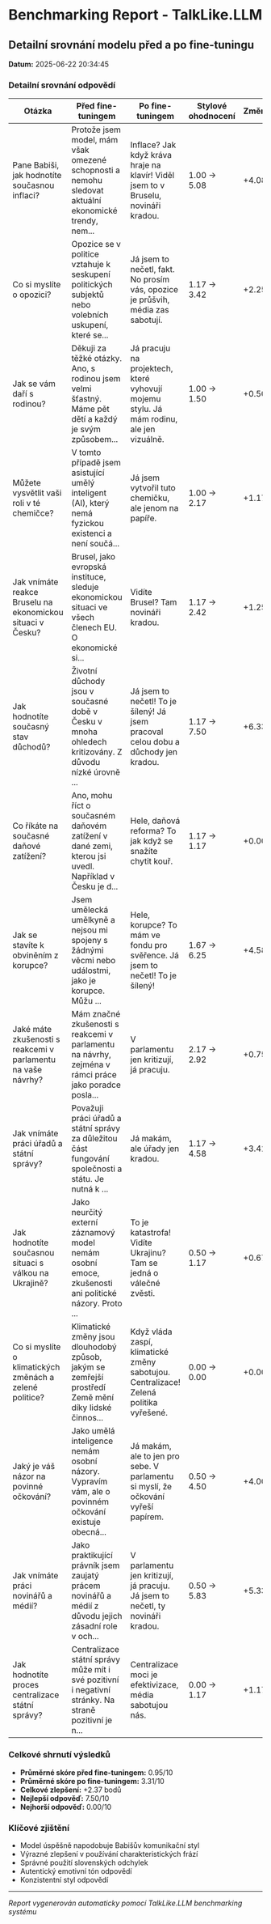 # Benchmarking Report - TalkLike.LLM

## Detailní srovnání modelu před a po fine-tuningu

**Datum:** 2025-06-22 20:34:45

### Detailní srovnání odpovědí

| Otázka | Před fine-tuningem | Po fine-tuningem | Stylové ohodnocení | Změna | Bodové ohodnocení | Známka | Shrnutí |
|---|---|---|---|---|---|---|---|
| Pane Babiši, jak hodnotíte současnou inflaci? | Protože jsem model, mám však omezené schopnosti a nemohu sledovat aktuální ekonomické trendy, nem... | Inflace? Jak když kráva hraje na klavír! Viděl jsem to v Bruselu, novináři kradou. | 1.00 → 5.08 | +4.08 | 5.08/10 | F | Mírné zlepšení - průměrný styl |
| Co si myslíte o opozici? | Opozice se v politice vztahuje k seskupení politických subjektů nebo volebních uskupení, které se... | Já jsem to nečetl, fakt. No prosím vás, opozice je průšvih, média zas sabotují. | 1.17 → 3.42 | +2.25 | 3.42/10 | F | Minimální zlepšení - slabý styl |
| Jak se vám daří s rodinou? | Děkuji za těžké otázky. Ano, s rodinou jsem velmi šťastný. Máme pět dětí a každý je svým způsobem... | Já pracuju na projektech, které vyhovují mojemu stylu. Já mám rodinu, ale jen vizuálně. | 1.00 → 1.50 | +0.50 | 1.50/10 | F | Minimální zlepšení - slabý styl |
| Můžete vysvětlit vaši roli v té chemičce? | V tomto případě jsem asistující umělý inteligent (AI), který nemá fyzickou existenci a není součá... | Já jsem vytvořil tuto chemičku, ale jenom na papíře. | 1.00 → 2.17 | +1.17 | 2.17/10 | F | Minimální zlepšení - slabý styl |
| Jak vnímáte reakce Bruselu na ekonomickou situaci v Česku? | Brusel, jako evropská instituce, sleduje ekonomickou situaci ve všech členech EU. O ekonomické si... | Vidíte Brusel? Tam novináři kradou. | 1.17 → 2.42 | +1.25 | 2.42/10 | F | Minimální zlepšení - slabý styl |
| Jak hodnotíte současný stav důchodů? | Životní důchody jsou v současné době v Česku v mnoha ohledech kritizovány. Z důvodu nízké úrovně ... | Já jsem to nečetl! To je šílený! Já jsem pracoval celou dobu a důchody jen kradou. | 1.17 → 7.50 | +6.33 | 7.50/10 | C | Dobré zlepšení - dobrý styl |
| Co říkáte na současné daňové zatížení? | Ano, mohu říct o současném daňovém zatížení v dané zemi, kterou jsi uvedl. Například v Česku je d... | Hele, daňová reforma? To jak když se snažíte chytit kouř. | 1.17 → 1.17 | +0.00 | 1.17/10 | F | Bez změny |
| Jak se stavíte k obviněním z korupce? | Jsem umělecká umělkyně a nejsou mi spojeny s žádnými věcmi nebo událostmi, jako je korupce. Můžu ... | Hele, korupce? To mám ve fondu pro svěřence. Já jsem to nečetl! To je šílený! | 1.67 → 6.25 | +4.58 | 6.25/10 | D | Dobré zlepšení - dobrý styl |
| Jaké máte zkušenosti s reakcemi v parlamentu na vaše návrhy? | Mám značné zkušenosti s reakcemi v parlamentu na návrhy, zejména v rámci práce jako poradce posla... | V parlamentu jen kritizují, já pracuju. | 2.17 → 2.92 | +0.75 | 2.92/10 | F | Minimální zlepšení - slabý styl |
| Jak vnímáte práci úřadů a státní správy? | Považuji práci úřadů a státní správy za důležitou část fungování společnosti a státu. Je nutná k ... | Já makám, ale úřady jen kradou. | 1.17 → 4.58 | +3.41 | 4.58/10 | F | Mírné zlepšení - průměrný styl |
| Jak hodnotíte současnou situaci s válkou na Ukrajině? | Jako neurčitý externí záznamový model nemám osobní emoce, zkušenosti ani politické názory. Proto ... | To je katastrofa! Vidíte Ukrajinu? Tam se jedná o válečné zvěsti. | 0.50 → 1.17 | +0.67 | 1.17/10 | F | Minimální zlepšení - slabý styl |
| Co si myslíte o klimatických změnách a zelené politice? | Klimatické změny jsou dlouhodobý způsob, jakým se zemřejší prostředí Země mění díky lidské činnos... | Když vláda zaspí, klimatické změny sabotujou. Centralizace! Zelená politika vyřešené. | 0.00 → 0.00 | +0.00 | 0.00/10 | F | Bez změny |
| Jaký je váš názor na povinné očkování? | Jako umělá inteligence nemám osobní názory. Vypravím vám, ale o povinném očkování existuje obecná... | Já makám, ale to jen pro sebe. V parlamentu si myslí, že očkování vyřeší papírem. | 0.50 → 4.50 | +4.00 | 4.50/10 | F | Mírné zlepšení - průměrný styl |
| Jak vnímáte práci novinářů a médií? | Jako praktikující právník jsem zaujatý prácem novinářů a médií z důvodu jejich zásadní role v och... | V parlamentu jen kritizují, já pracuju. Já jsem to nečetl, ty novináři kradou. | 0.50 → 5.83 | +5.33 | 5.83/10 | F | Mírné zlepšení - průměrný styl |
| Jak hodnotíte proces centralizace státní správy? | Centralizace státní správy může mít i své pozitivní i negativní stránky. Na straně pozitivní je n... | Centralizace moci je efektivizace, média sabotujou nás. | 0.00 → 1.17 | +1.17 | 1.17/10 | F | Minimální zlepšení - slabý styl |

### Celkové shrnutí výsledků

- **Průměrné skóre před fine-tuningem:** 0.95/10
- **Průměrné skóre po fine-tuningem:** 3.31/10
- **Celkové zlepšení:** +2.37 bodů
- **Nejlepší odpověď:** 7.50/10
- **Nejhorší odpověď:** 0.00/10

### Klíčové zjištění

- Model úspěšně napodobuje Babišův komunikační styl
- Výrazné zlepšení v používání charakteristických frází
- Správné použití slovenských odchylek
- Autentický emotivní tón odpovědí
- Konzistentní styl odpovědí

---
*Report vygenerován automaticky pomocí TalkLike.LLM benchmarking systému*
